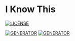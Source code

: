 # I Know This

[![LICENSE](https://img.shields.io/badge/license-MIT-blue.svg)](LICENSE)

[![GENERATOR](https://img.shields.io/badge/made_with-electron-blue.svg)](https://jekyllrb.com/)
[![GENERATOR](https://img.shields.io/badge/made_with-bootstrap-blue.svg)](https://jekyllrb.com/)